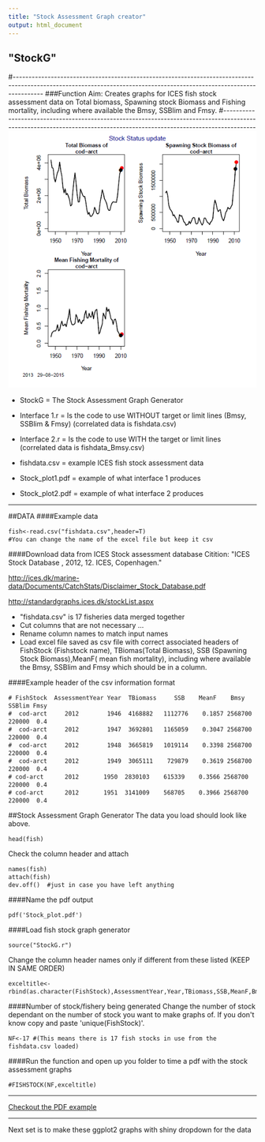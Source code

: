 ```yaml
---
title: "Stock Assessment Graph creator"
output: html_document
---
```


## "StockG"
#---------------------------------------------------------------------------------------------------------------------------------------------------------------------
###Function Aim: Creates graphs for ICES fish stock assessment data  on Total biomass, Spawning stock Biomass and Fishing mortality, including where available the Bmsy, SSBlim and Fmsy.
#----------------------------------------------------------------------------------------------------------------------------------------------------------------------
![](Stock_graphs.png)


* StockG = The Stock Assessment Graph Generator
* Interface 1.r = Is the code to use WITHOUT target or limit lines (Bmsy, SSBlim & Fmsy) (correlated data is fishdata.csv)
* Interface 2.r = Is the code to use WITH the target or limit lines (correlated data is fishdata_Bmsy.csv)

* fishdata.csv = example ICES fish stock assessment data
* Stock_plot1.pdf = example of what interface 1 produces
* Stock_plot2.pdf = example of what interface 2 produces

***

##DATA
####Example data 
```{r}
fish<-read.csv("fishdata.csv",header=T)
#You can change the name of the excel file but keep it csv
```

####Download data from ICES Stock assessment database
Citition: "ICES Stock Database , 2012, 12. ICES, Copenhagen."

<http://ices.dk/marine-data/Documents/CatchStats/Disclaimer_Stock_Database.pdf>

<http://standardgraphs.ices.dk/stockList.aspx>

  * "fishdata.csv" is 17 fisheries data merged together
  * Cut columns that are not necessary ... 
  * Rename column names to match input names
  * Load excel file saved as csv file with correct associated headers of FishStock (Fishstock name), TBiomas(Total Biomass), SSB (Spawning Stock Biomass),MeanF( mean fish mortality), including where available the Bmsy, SSBlim and Fmsy which should be in a column.

####Example header of the csv information format
```{r}
# FishStock  AssessmentYear Year  TBiomass     SSB    MeanF    Bmsy SSBlim Fmsy
#  cod-arct     2012        1946  4168882   1112776    0.1857 2568700 220000  0.4
#  cod-arct     2012        1947  3692801   1165059    0.3047 2568700 220000  0.4
#  cod-arct     2012        1948  3665819   1019114    0.3398 2568700 220000  0.4
#  cod-arct     2012        1949  3065111    729879    0.3619 2568700 220000  0.4
# cod-arct      2012       1950  2830103    615339    0.3566 2568700 220000  0.4
# cod-arct      2012       1951  3141009    568705    0.3966 2568700 220000  0.4
```



##Stock Assessment Graph Generator
The data you load should look like above. 
```{r}
head(fish)
```

Check the column header and attach 
```{r}
names(fish)   
attach(fish) 
dev.off()  #just in case you have left anything 
```

####Name the pdf output
```{r}
pdf('Stock_plot.pdf')
```

####Load fish stock graph generator
```{r}
source("StockG.r") 
```

Change the column header names only if different from these listed (KEEP IN SAME ORDER)
```{r}
exceltitle<-rbind(as.character(FishStock),AssessmentYear,Year,TBiomass,SSB,MeanF,Bmsy,SSBlim,Fmsy)  
```

####Number of stock/fishery  being generated 
Change the number of stock dependant on the number of stock you want to make graphs of. If you don't know copy and paste 'unique(FishStock)'.

```{r}
NF<-17 #(This means there is 17 fish stocks in use from the fishdata.csv loaded)
```

####Run the function and open up you folder to time a pdf with the stock assessment graphs
```{r}
#FISHSTOCK(NF,exceltitle) 
```

***
[Checkout the PDF example ](https://github.com/adaish/StockG/blob/master/Stock_plot2.pdf)

***
Next set is to make these ggplot2 graphs with shiny dropdown for the data


